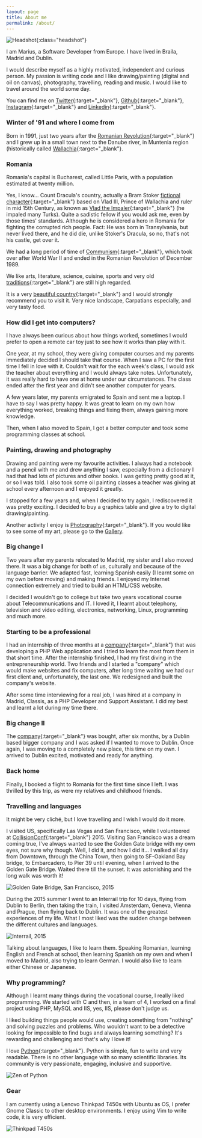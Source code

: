 ```yaml
---
layout: page
title: About me
permalink: /about/
---
```


![Headshot](/assets/headshot.png){:class="headshot"}

I am Marius, a Software Developer from Europe. I have lived in Braila, Madrid and Dublin.

I would describe myself as a highly motivated, independent and curious person. My passion is writing code and I like drawing/painting (digital and oil on canvas), photography, travelling, reading and music. I would like to travel around the world some day.

You can find me on [Twitter](https://twitter.com/@MariusAvram91){:target="_blank"}, [Github](https://github.com/mariusavram91){:target="_blank"}, [Instagram](https://instagram.com/mariusavram91){:target="_blank"} and [Linkedin](http://ie.linkedin.com/in/mariusavram91){:target="_blank"}.

### Winter of '91 and where I come from

Born in 1991, just two years after the [Romanian Revolution](https://en.wikipedia.org/wiki/Romanian_Revolution){:target="_blank"} and I grew up in a small town next to the Danube river, in Muntenia region (historically called [Wallachia](https://en.wikipedia.org/wiki/Wallachia){:target="_blank"}.

### Romania

Romania's capital is Bucharest, called Little Paris, with a population estimated at twenty million.

Yes, I know... Count Dracula's country, actually a Bram Stoker [fictional character](https://www.goodreads.com/book/show/17245.Dracula){:target="_blank"} based on Vlad III, Prince of Wallachia and ruler in mid 15th Century, as known as [Vlad the Impaler](https://en.wikipedia.org/wiki/Vlad_the_Impaler){:target="_blank"} (he impaled many Turks). Quite a sadistic fellow if you would ask me, even by those times' standards. Although he is considered a hero in Romania for fighting the corrupted rich people. Fact: He was born in Transylvania, but never lived there, and he did die, unlike Stoker's Dracula, so no, that's not his castle, get over it.

We had a long period of time of [Communism](https://en.wikipedia.org/wiki/Socialist_Republic_of_Romania){:target="_blank"}, which took over after World War II and ended in the Romanian Revolution of December 1989.

We like arts, literature, science, cuisine, sports and very old [traditions](http://romaniatourism.com/traditions-folklore.html){:target="_blank"} are still high regarded.

It is a very [beautiful country](http://www.wherecoolthingshappen.com/22-photographs-prove-that-romania-is-beautiful){:target="_blank"} and I would strongly recommend you to visit it. Very nice landscape, Carpatians especially, and very tasty food.

### How did I get into computers?

I have always been curious about how things worked, sometimes I would prefer to open a remote car toy just to see how it works than play with it.

One year, at my school, they were giving computer courses and my parents immediately decided I should take that course. When I saw a PC for the first time I fell in love with it. Couldn't wait for the each week's class, I would ask the teacher about everything and I would always take notes. Unfortunately, it was really hard to have one at home under our circumstances. The class ended after the first year and didn't see another computer for years.

A few years later, my parents emigrated to Spain and sent me a laptop. I have to say I was pretty happy. It was great to learn on my own how everything worked, breaking things and fixing them, always gaining more knowledge.

Then, when I also moved to Spain, I got a better computer and took some programming classes at school.

### Painting, drawing and photography

Drawing and painting were my favourite activities. I always had a notebook and a pencil with me and drew anything I saw, especially from a dictionary I had that had lots of pictures and other books. I was getting pretty good at it, or so I was told. I also took some oil painting classes a teacher was giving at school every afternoon and I enjoyed it greatly.

I stopped for a few years and, when I decided to try again, I rediscovered it was pretty exciting. I decided to buy a graphics table and give a try to digital drawing/painting.

Another activity I enjoy is [Photography](https://www.flickr.com/photos/mariusavram){:target="_blank"}. If you would like to see some of my art, please go to the [Gallery](/gallery).

### Big change I

Two years after my parents relocated to Madrid, my sister and I also moved there. It was a big change for both of us, culturally and because of the language barrier. We adapted fast, learning Spanish easily (I learnt some on my own before moving) and making friends. I enjoyed my Internet connection extremely and tried to build an HTML/CSS website.

I decided I wouldn't go to college but take two years vocational course about Telecommunications and IT. I loved it, I learnt about telephony, television and video editing, electronics, networking, Linux, programming and much more.

### Starting to be a professional

I had an internship of three months at a [company](http://wirelessmundi.com){:target="_blank"} that was developing a PHP Web application and I tried to learn the most from them in that short time. After the internship finished, I had my first diving in the entrepreneurship world. Two friends and I started a "company" which would make websites and fix computers, after long time waiting we had our first client and, unfortunately, the last one. We redesigned and built the company's website.

After some time interviewing for a real job, I was hired at a company in Madrid, Classis, as a PHP Developer and Support Assistant. I did my best and learnt a lot during my time there.

### Big change II

The [company](http://learningdata.ie){:target="_blank"} was bought, after six months, by a Dublin based bigger company and I was asked if I wanted to move to Dublin. Once again, I was moving to a completely new place, this time on my own. I arrived to Dublin excited, motivated and ready for anything.

### Back home

Finally, I booked a flight to Romania for the first time since I left. I was thrilled by this trip, as were my relatives and childhood friends.

### Travelling and languages

It might be very cliché, but I love travelling and I wish I would do it more.

I visited US, specifically Las Vegas and San Francisco, while I volunteered at [CollisionConf](https://collisionconf.com){:target="_blank"} 2015. Visiting San Francisco was a dream coming true, I've always wanted to see the Golden Gate bridge with my own eyes, not sure why though. Well, I did it, and how I did it... I walked all day from Downtown, through the China Town, then going to SF-Oakland Bay bridge, to Embarcadero, to Pier 39 until evening, when I arrived to the Golden Gate Bridge. Waited there till the sunset. It was astonishing and the long walk was worth it!

![Golden Gate Bridge, San Francisco, 2015](/assets/golden_gate.jpg)

During the 2015 summer I went to an Interrail trip for 10 days, flying from Dublin to Berlin, then taking the train, I visited Amsterdam, Geneva, Vienna and Prague, then flying back to Dublin. It was one of the greatest experiences of my life. What I most liked was the sudden change between the different cultures and languages.

![Interrail, 2015](/assets/interrail.jpg)

Talking about languages, I like to learn them. Speaking Romanian, learning English and French at school, then learning Spanish on my own and when I moved to Madrid, also trying to learn German. I would also like to learn either Chinese or Japanese.

### Why programming?

Although I learnt many things during the vocational course, I really liked programming. We started with C and then, in a team of 4, I worked on a final project using PHP, MySQL and IIS, yes, IIS, please don't judge us.

I liked building things people would use, creating something from "nothing" and solving puzzles and problems. Who wouldn't want to be a detective looking for impossible to find bugs and always learning something? It's rewarding and challenging and that's why I love it!

I love [Python](https://www.python.org){:target="_blank"}. Python is simple, fun to write and very readable. There is no other language with so many scientific libraries. Its community is very passionate, engaging, inclusive and supportive.

![Zen of Python](/assets/zen.jpg)

### Gear

I am currently using a Lenovo Thinkpad T450s with Ubuntu as OS, I prefer Gnome Classic to other desktop environments. I enjoy using Vim to write code, it is very efficient.

![Thinkpad T450s](/assets/gear.jpg)

